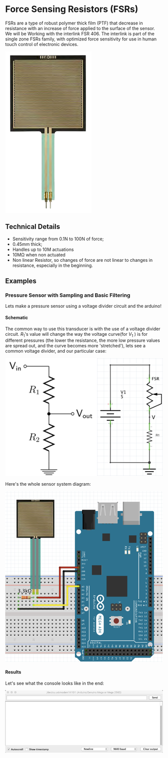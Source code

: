 # Force Sensing Resistors (FSRs)
FSRs are a type of robust polymer thick film (PTF) that decrease in resistance with an increase of force applied to the surface of the sensor. We will be Working with the interlink FSR 406.
The interlink is part of the single zone FSRs family, with optimized force sensitivity for use in human touch control of electronic devices.

![](2.png)

## Technical Details

* Sensitivity range from 0.1N to 100N of force;
* 0.45mm thick;
* Handles up to 10M actuations
* 10MΩ when non actuated
* Non linear Resistor, so changes of force are not linear to changes in resistance, especially in the beginning.

## Examples

### Pressure Sensor with Sampling and Basic Filtering
Lets make a pressure sensor using a voltage divider circuit and the arduino!

#### Schematic
The common way to use this transducer is with the use of a voltage divider circuit. $R_1$'s value will change the way the voltage curve(for $V_1$ ) is for different pressures (the lower the resistance,  the more low pressure values are spread out, and the curve becomes more 'stretched'), lets see a common voltage divider, and our particular case:

![](3.png)

Here's the whole sensor system diagram:

![](4.png)

#### Results
Let's see what the console looks like in the end:

![](1.gif)
